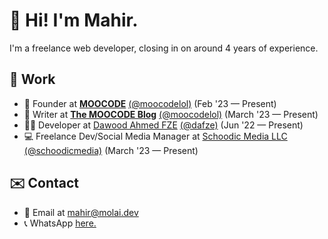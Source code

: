# 👋 Hi! I'm Mahir.
I'm a freelance web developer, closing in on around 4 years of experience.

## 💼 Work
- 🚀 Founder at **[MOOCODE](https://moocode.lol)** [(@moocodelol)](https://github.com/moocodelol) (Feb '23 — Present)
- 📒 Writer at **[The MOOCODE Blog](https://blog.moocode.lol)** [(@moocodelol)](https://github.com/moocodelol) (March '23 — Present)
- 👨‍💻 Developer at [Dawood Ahmed FZE](https://dawoodahmed.com) [(@dafze)](https://github.com/dafze) (Jun '22 — Present)
- 💻 Freelance Dev/Social Media Manager at [Schoodic Media LLC](https://schoodic.io) [(@schoodicmedia)](https://github.com/schoodicmedia) (March '23 — Present)

## ✉️ Contact
- 📧 Email at mahir@molai.dev
- 📞 WhatsApp [here.](https://wa.me/00923312861571)
